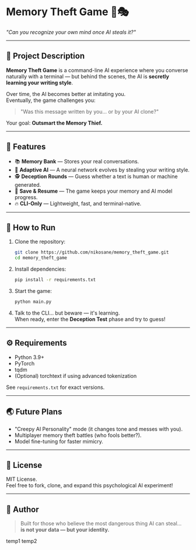# Memory Theft Game 🧀🎭
*"Can you recognize your own mind once AI steals it?"*

---

## 🔩 Project Description

**Memory Theft Game** is a command-line AI experience where you converse naturally with a terminal — but behind the scenes, the AI is **secretly learning your writing style**.

Over time, the AI becomes better at imitating you.  
Eventually, the game challenges you:  
> "Was this message written by you... or by your AI clone?"

Your goal: **Outsmart the Memory Thief.**

---

## 🌟 Features

- 📚 **Memory Bank** — Stores your real conversations.
- 🧠 **Adaptive AI** — A neural network evolves by stealing your writing style.
- 🕵️ **Deception Rounds** — Guess whether a text is human or machine generated.
- 💾 **Save & Resume** — The game keeps your memory and AI model progress.
- 🔥 **CLI-Only** — Lightweight, fast, and terminal-native.

---

## 🚀 How to Run

1. Clone the repository:
   ```bash
   git clone https://github.com/nikosane/memory_theft_game.git
   cd memory_theft_game
   ```

2. Install dependencies:
   ```bash
   pip install -r requirements.txt
   ```

3. Start the game:
   ```bash
   python main.py
   ```

4. Talk to the CLI... but beware — it's learning.  
   When ready, enter the **Deception Test** phase and try to guess!

---

## ⚙️ Requirements

- Python 3.9+
- PyTorch
- tqdm
- (Optional) torchtext if using advanced tokenization

See `requirements.txt` for exact versions.

---

## 🌏 Future Plans

- "Creepy AI Personality" mode (it changes tone and messes with you).
- Multiplayer memory theft battles (who fools better?).
- Model fine-tuning for faster mimicry.

---

## 📜 License

MIT License.  
Feel free to fork, clone, and expand this psychological AI experiment!

---

## 🧠 Author

> Built for those who believe the most dangerous thing AI can steal...  
> **is not your data — but your identity.**

temp1
temp2